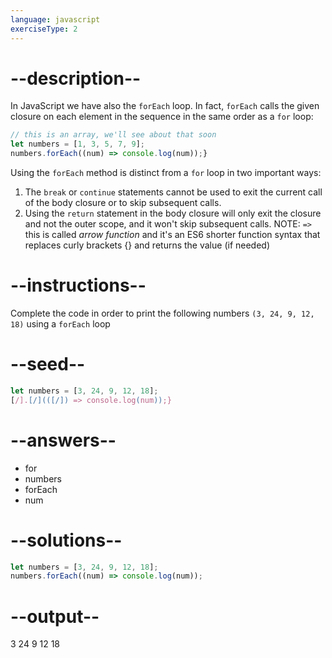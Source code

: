 ```yaml
---
language: javascript
exerciseType: 2
---
```


# --description--

In JavaScript we have also the `forEach` loop.
In fact, `forEach` calls the given closure on each element in the sequence in the same order as a `for` loop:
```javascript
// this is an array, we'll see about that soon
let numbers = [1, 3, 5, 7, 9];
numbers.forEach((num) => console.log(num));}
```
Using the `forEach` method is distinct from a `for` loop in two important ways:
1. The `break` or `continue` statements cannot be used to exit the current call of the body closure or to skip subsequent calls.
2. Using the `return` statement in the body closure will only exit the closure and not the outer scope, and it won't skip subsequent calls.
NOTE: `=>` this is called _arrow function_ and it's an ES6 shorter function syntax that replaces curly brackets {} and returns the value (if needed)

# --instructions--

Complete the code in order to print the following numbers `(3, 24, 9, 12, 18)` using a `forEach` loop

# --seed--

```javascript
let numbers = [3, 24, 9, 12, 18];
[/].[/](([/]) => console.log(num));}
```

# --answers--

- for
- numbers
- forEach
- num

# --solutions--

```javascript
let numbers = [3, 24, 9, 12, 18];
numbers.forEach((num) => console.log(num));
```

# --output--

3
24
9
12
18
